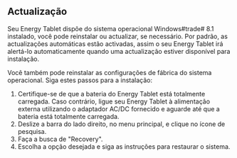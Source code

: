 ﻿## Actualização


Seu Energy Tablet dispõe do sistema operacional Windows#trade# 8.1 instalado, você pode reinstalar ou actualizar, se necessário. Por padrão, as actualizações automáticas estão activadas, assim o seu Energy Tablet irá alertá-lo automaticamente quando uma actualização estiver disponível para instalação. 

Você também pode reinstalar as configurações de fábrica do sistema operacional. Siga estes passos para a instalação: 

1. Certifique-se de que a bateria do Energy Tablet está totalmente carregada. Caso contrário, ligue seu Energy Tablet à alimentação externa utilizando o adaptador AC/DC fornecido e aguarde até que a bateria está totalmente carregada. 
2. Deslize a barra do lado direito, no menu principal, e clique no ícone de pesquisa. 
3. Faça a busca de "Recovery". 
4. Escolha a opção desejada e siga as instruções para restaurar o sistema.
